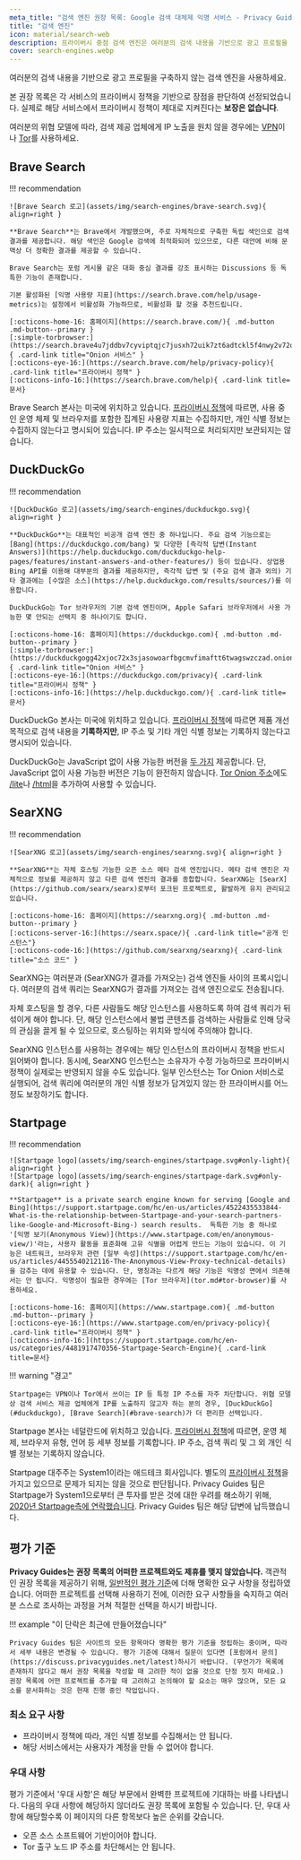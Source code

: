 ```yaml
---
meta_title: "검색 엔진 권장 목록: Google 검색 대체제 익명 서비스 - Privacy Guides"
title: "검색 엔진"
icon: material/search-web
description: 프라이버시 중점 검색 엔진은 여러분의 검색 내용을 기반으로 광고 프로필을 구축하지 않습니다.
cover: search-engines.webp
---
```


여러분의 검색 내용을 기반으로 광고 프로필을 구축하지 않는 검색 엔진을 사용하세요.

본 권장 목록은 각 서비스의 프라이버시 정책을 기반으로 장점을 판단하여 선정되었습니다. 실제로 해당 서비스에서 프라이버시 정책이 제대로 지켜진다는 **보장은 없습니다**.

여러분의 위협 모델에 따라, 검색 제공 업체에게 IP 노출을 원치 않을 경우에는 [VPN](vpn.md)이나 [Tor](https://www.torproject.org/)를 사용하세요.

## Brave Search

!!! recommendation

    ![Brave Search 로고](assets/img/search-engines/brave-search.svg){ align=right }
    
    **Brave Search**는 Brave에서 개발했으며, 주로 자체적으로 구축한 독립 색인으로 검색 결과를 제공합니다. 해당 색인은 Google 검색에 최적화되어 있으므로, 다른 대안에 비해 문맥상 더 정확한 결과를 제공할 수 있습니다.
    
    Brave Search는 포럼 게시물 같은 대화 중심 결과를 강조 표시하는 Discussions 등 독특한 기능이 존재합니다.
    
    기본 활성화된 [익명 사용량 지표](https://search.brave.com/help/usage-metrics)는 설정에서 비활성화 가능하므로, 비활성화 할 것을 추천드립니다.
    
    [:octicons-home-16: 홈페이지](https://search.brave.com/){ .md-button .md-button--primary }
    [:simple-torbrowser:](https://search.brave4u7jddbv7cyviptqjc7jusxh72uik7zt6adtckl5f4nwy2v72qd.onion){ .card-link title="Onion 서비스" }
    [:octicons-eye-16:](https://search.brave.com/help/privacy-policy){ .card-link title="프라이버시 정책" }
    [:octicons-info-16:](https://search.brave.com/help){ .card-link title=문서}

Brave Search 본사는 미국에 위치하고 있습니다. [프라이버시 정책](https://search.brave.com/help/privacy-policy)에 따르면, 사용 중인 운영 체제 및 브라우저를 포함한 집계된 사용량 지표는 수집하지만, 개인 식별 정보는 수집하지 않는다고 명시되어 있습니다. IP 주소는 일시적으로 처리되지만 보관되지는 않습니다.

## DuckDuckGo

!!! recommendation

    ![DuckDuckGo 로고](assets/img/search-engines/duckduckgo.svg){ align=right }
    
    **DuckDuckGo**는 대표적인 비공개 검색 엔진 중 하나입니다. 주요 검색 기능으로는 [Bang](https://duckduckgo.com/bang) 및 다양한 [즉각적 답변(Instant Answers)](https://help.duckduckgo.com/duckduckgo-help-pages/features/instant-answers-and-other-features/) 등이 있습니다. 상업용 Bing API를 이용해 대부분의 결과를 제공하지만, 즉각적 답변 및 (주요 검색 결과 외의) 기타 결과에는 [수많은 소스](https://help.duckduckgo.com/results/sources/)를 이용합니다.
    
    DuckDuckGo는 Tor 브라우저의 기본 검색 엔진이며, Apple Safari 브라우저에서 사용 가능한 몇 안되는 선택지 중 하나이기도 합니다.
    
    [:octicons-home-16: 홈페이지](https://duckduckgo.com){ .md-button .md-button--primary }
    [:simple-torbrowser:](https://duckduckgogg42xjoc72x3sjasowoarfbgcmvfimaftt6twagswzczad.onion){ .card-link title="Onion 서비스" }
    [:octicons-eye-16:](https://duckduckgo.com/privacy){ .card-link title="프라이버시 정책" }
    [:octicons-info-16:](https://help.duckduckgo.com/){ .card-link title=문서}

DuckDuckGo 본사는 미국에 위치하고 있습니다. [프라이버시 정책](https://duckduckgo.com/privacy)에 따르면 제품 개선 목적으로 검색 내용을 **기록하지만**, IP 주소 및 기타 개인 식별 정보는 기록하지 않는다고 명시되어 있습니다.

DuckDuckGo는 JavaScript 없이 사용 가능한 버전을 [두 가지](https://help.duckduckgo.com/features/non-javascript/) 제공합니다. 단, JavaScript 없이 사용 가능한 버전은 기능이 완전하지 않습니다. [Tor Onion 주소](https://duckduckgogg42xjoc72x3sjasowoarfbgcmvfimaftt6twagswzczad.onion/)에도 [/lite](https://duckduckgogg42xjoc72x3sjasowoarfbgcmvfimaftt6twagswzczad.onion/lite)나 [/html](https://duckduckgogg42xjoc72x3sjasowoarfbgcmvfimaftt6twagswzczad.onion/html)을 추가하여 사용할 수 있습니다.

## SearXNG

!!! recommendation

    ![SearXNG 로고](assets/img/search-engines/searxng.svg){ align=right }
    
    **SearXNG**는 자체 호스팅 가능한 오픈 소스 메타 검색 엔진입니다. 메타 검색 엔진은 자체적으로 정보를 제공하지 않고 다른 검색 엔진의 결과를 종합합니다. SearXNG는 [SearX](https://github.com/searx/searx)로부터 포크된 프로젝트로, 활발하게 유지 관리되고 있습니다.
    
    [:octicons-home-16: 홈페이지](https://searxng.org){ .md-button .md-button--primary }
    [:octicons-server-16:](https://searx.space/){ .card-link title="공개 인스턴스"}
    [:octicons-code-16:](https://github.com/searxng/searxng){ .card-link title="소스 코드" }

SearXNG는 여러분과 (SearXNG가 결과를 가져오는) 검색 엔진들 사이의 프록시입니다. 여러분의 검색 쿼리는 SearXNG가 결과를 가져오는 검색 엔진으로도 전송됩니다.

자체 호스팅을 할 경우, 다른 사람들도 해당 인스턴스를 사용하도록 하여 검색 쿼리가 뒤섞이게 해야 합니다. 단, 해당 인스턴스에서 불법 콘텐츠를 검색하는 사람들로 인해 당국의 관심을 끌게 될 수 있으므로, 호스팅하는 위치와 방식에 주의해야 합니다.

SearXNG 인스턴스를 사용하는 경우에는 해당 인스턴스의 프라이버시 정책을 반드시 읽어봐야 합니다. 동시에, SearXNG 인스턴스는 소유자가 수정 가능하므로 프라이버시 정책이 실제로는 반영되지 않을 수도 있습니다. 일부 인스턴스는 Tor Onion 서비스로 실행되어, 검색 쿼리에 여러분의 개인 식별 정보가 담겨있지 않는 한 프라이버시를 어느 정도 보장하기도 합니다.

## Startpage

!!! recommendation

    ![Startpage logo](assets/img/search-engines/startpage.svg#only-light){ align=right }
    ![Startpage logo](assets/img/search-engines/startpage-dark.svg#only-dark){ align=right }
    
    **Startpage** is a private search engine known for serving [Google and Bing](https://support.startpage.com/hc/en-us/articles/4522435533844-What-is-the-relationship-between-Startpage-and-your-search-partners-like-Google-and-Microsoft-Bing-) search results.  독특한 기능 중 하나로 '[익명 보기(Anonymous View)](https://www.startpage.com/en/anonymous-view/)'라는, 사용자 활동을 표준화해 고유 식별을 어렵게 만드는 기능이 있습니다. 이 기능은 네트워크, 브라우저 관련 [일부 속성](https://support.startpage.com/hc/en-us/articles/4455540212116-The-Anonymous-View-Proxy-technical-details)을 감추는 데에 유용할 수 있습니다. 단, 명칭과는 다르게 해당 기능은 익명성 면에서 의존해서는 안 됩니다. 익명성이 필요한 경우에는 [Tor 브라우저](tor.md#tor-browser)를 사용하세요.
    
    [:octicons-home-16: 홈페이지](https://www.startpage.com){ .md-button .md-button--primary }
    [:octicons-eye-16:](https://www.startpage.com/en/privacy-policy){ .card-link title="프라이버시 정책" }
    [:octicons-info-16:](https://support.startpage.com/hc/en-us/categories/4481917470356-Startpage-Search-Engine){ .card-link title=문서}

!!! warning "경고"

    Startpage는 VPN이나 Tor에서 쓰이는 IP 등 특정 IP 주소를 자주 차단합니다. 위협 모델상 검색 서비스 제공 업체에게 IP를 노출하지 않고자 하는 분의 경우, [DuckDuckGo](#duckduckgo), [Brave Search](#brave-search)가 더 편리한 선택입니다.

Startpage 본사는 네덜란드에 위치하고 있습니다. [프라이버시 정책](https://www.startpage.com/en/privacy-policy/)에 따르면, 운영 체제, 브라우저 유형, 언어 등 세부 정보를 기록합니다. IP 주소, 검색 쿼리 및 그 외 개인 식별 정보는 기록하지 않습니다.

Startpage 대주주는 System1이라는 애드테크 회사입니다. 별도의 [프라이버시 정책](https://system1.com/terms/privacy-policy)을 가지고 있으므로 문제가 되지는 않을 것으로 판단됩니다. Privacy Guides 팀은 Startpage가 System1으로부터 큰 투자를 받은 것에 대한 우려를 해소하기 위해, [2020년 Startpage측에 연락했습니다](https://web.archive.org/web/20210118031008/https://blog.privacytools.io/relisting-startpage/). Privacy Guides 팀은 해당 답변에 납득했습니다.

## 평가 기준

**Privacy Guides는 권장 목록의 어떠한 프로젝트와도 제휴를 맺지 않았습니다.** 객관적인 권장 목록을 제공하기 위해, [일반적인 평가 기준](about/criteria.md)에 더해 명확한 요구 사항을 정립하였습니다. 어떠한 프로젝트를 선택해 사용하기 전에, 이러한 요구 사항들을 숙지하고 여러분 스스로 조사하는 과정을 거쳐 적절한 선택을 하시기 바랍니다.

!!! example "이 단락은 최근에 만들어졌습니다"

    Privacy Guides 팀은 사이트의 모든 항목마다 명확한 평가 기준을 정립하는 중이며, 따라서 세부 내용은 변경될 수 있습니다. 평가 기준에 대해서 질문이 있다면 [포럼에서 문의](https://discuss.privacyguides.net/latest)하시기 바랍니다. (무언가가 목록에 존재하지 않다고 해서 권장 목록을 작성할 때 고려한 적이 없을 것으로 단정 짓지 마세요.) 권장 목록에 어떤 프로젝트를 추가할 때 고려하고 논의해야 할 요소는 매우 많으며, 모든 요소를 문서화하는 것은 현재 진행 중인 작업입니다.

### 최소 요구 사항

- 프라이버시 정책에 따라, 개인 식별 정보를 수집해서는 안 됩니다.
- 해당 서비스에서는 사용자가 계정을 만들 수 없어야 합니다.

### 우대 사항

평가 기준에서 '우대 사항'은 해당 부문에서 완벽한 프로젝트에 기대하는 바를 나타냅니다. 다음의 우대 사항에 해당하지 않더라도 권장 목록에 포함될 수 있습니다. 단, 우대 사항에 해당할수록 이 페이지의 다른 항목보다 높은 순위를 갖습니다.

- 오픈 소스 소프트웨어 기반이어야 합니다.
- Tor 출구 노드 IP 주소를 차단해서는 안 됩니다.
